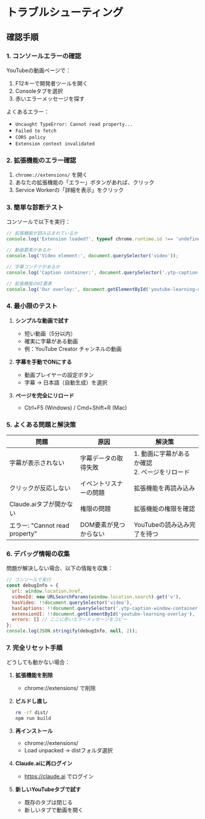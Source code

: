 # トラブルシューティング

## 確認手順

### 1. コンソールエラーの確認

YouTubeの動画ページで：
1. F12キーで開発者ツールを開く
2. Consoleタブを選択
3. 赤いエラーメッセージを探す

よくあるエラー：
- `Uncaught TypeError: Cannot read property...`
- `Failed to fetch`
- `CORS policy`
- `Extension context invalidated`

### 2. 拡張機能のエラー確認

1. `chrome://extensions/` を開く
2. あなたの拡張機能の「エラー」ボタンがあれば、クリック
3. Service Workerの「詳細を表示」をクリック

### 3. 簡単な診断テスト

コンソールで以下を実行：

```javascript
// 拡張機能が読み込まれているか
console.log('Extension loaded?', typeof chrome.runtime.id !== 'undefined');

// 動画要素があるか
console.log('Video element:', document.querySelector('video'));

// 字幕コンテナがあるか
console.log('Caption container:', document.querySelector('.ytp-caption-window-container'));

// 拡張機能のUI要素
console.log('Our overlay:', document.getElementById('youtube-learning-overlay'));
```

### 4. 最小限のテスト

1. **シンプルな動画で試す**
   - 短い動画（5分以内）
   - 確実に字幕がある動画
   - 例：YouTube Creator チャンネルの動画

2. **字幕を手動でONにする**
   - 動画プレイヤーの設定ボタン
   - 字幕 → 日本語（自動生成）を選択

3. **ページを完全にリロード**
   - Ctrl+F5 (Windows) / Cmd+Shift+R (Mac)

### 5. よくある問題と解決策

| 問題 | 原因 | 解決策 |
|------|------|--------|
| 字幕が表示されない | 字幕データの取得失敗 | 1. 動画に字幕があるか確認<br>2. ページをリロード |
| クリックが反応しない | イベントリスナーの問題 | 拡張機能を再読み込み |
| Claude.aiタブが開かない | 権限の問題 | 拡張機能の権限を確認 |
| エラー: "Cannot read property" | DOM要素が見つからない | YouTubeの読み込み完了を待つ |

### 6. デバッグ情報の収集

問題が解決しない場合、以下の情報を収集：

```javascript
// コンソールで実行
const debugInfo = {
  url: window.location.href,
  videoId: new URLSearchParams(window.location.search).get('v'),
  hasVideo: !!document.querySelector('video'),
  hasCaptions: !!document.querySelector('.ytp-caption-window-container'),
  extensionUI: !!document.getElementById('youtube-learning-overlay'),
  errors: [] // ここに赤いエラーメッセージをコピー
};
console.log(JSON.stringify(debugInfo, null, 2));
```

### 7. 完全リセット手順

どうしても動かない場合：

1. **拡張機能を削除**
   - chrome://extensions/ で削除

2. **ビルドし直し**
   ```bash
   rm -rf dist/
   npm run build
   ```

3. **再インストール**
   - chrome://extensions/
   - Load unpacked → distフォルダ選択

4. **Claude.aiに再ログイン**
   - https://claude.ai でログイン

5. **新しいYouTubeタブで試す**
   - 既存のタブは閉じる
   - 新しいタブで動画を開く